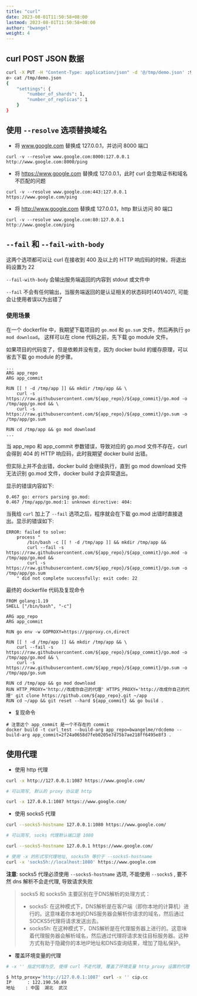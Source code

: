 ```yaml
---
title: "curl"
date: 2023-08-01T11:50:58+08:00
lastmod: 2023-08-01T11:50:58+08:00
author: "bwangel"
weight: 4
---
```


## curl POST JSON 数据

```sh
curl -X PUT -H "Content-Type: application/json" -d '@/tmp/demo.json' :9200/demo
ø> cat /tmp/demo.json
{
    "settings": {
        "number_of_shards": 1,
        "number_of_replicas": 1
    }
}
```

## 使用 `--resolve` 选项替换域名

+ 将 www.google.com 替换成 127.0.0.1，并访问 8000 端口

`curl -v --resolve www.google.com:8000:127.0.0.1 http://www.google.com:8000/ping`

+ 将 https://www.google.com 替换成 127.0.0.1，此时 curl 会忽略证书和域名不匹配的问题

`curl -v --resolve www.google.com:443:127.0.0.1 https://www.google.com/ping`

+ 将 http://www.google.com 替换成 127.0.0.1，http 默认访问 80 端口

`curl -v --resolve www.google.com:80:127.0.0.1 http://www.google.com/ping`

## `--fail` 和 `--fail-with-body`

这两个选项都可以让 curl 在接收到 400 及以上的 HTTP 响应码的时候，将退出码设置为 22

`--fail-with-body` 会输出服务端返回的内容到 stdout 或文件中

`--fail` 不会有任何输出，当服务端返回的是认证相关的状态码时(401/407), 可能会让使用者误以为出错了

### 使用场景

在一个 dockerfile 中，我期望下载项目的 `go.mod` 和 `go.sum` 文件，然后再执行 `go mod download`。
这样可以在 clone 代码之前，先下载 go module 文件。

如果项目的代码变了，但是依赖并没有变，因为 docker build 的缓存原理，可以省去下载 go module 的步骤。

```
...
ARG app_repo
ARG app_commit

RUN [[ ! -d /tmp/app ]] && mkdir /tmp/app && \
    curl -s https://raw.githubusercontent.com/${app_repo}/${app_commit}/go.mod -o /tmp/app/go.mod && \
    curl -s https://raw.githubusercontent.com/${app_repo}/${app_commit}/go.sum -o /tmp/app/go.sum

RUN cd /tmp/app && go mod download
...
```

当 app_repo 和 app_commit 参数错误，导致对应的 go.mod 文件不存在，curl 会得到 404 的 HTTP 响应码，此时我期望 docker build 出错。

但实际上并不会出错，docker build 会继续执行，直到 go mod download 文件无法识别 go.mod 文件，docker build 才会异常退出。

显示的错误内容如下:

```
0.467 go: errors parsing go.mod:
0.467 /tmp/app/go.mod:1: unknown directive: 404:
```

当我给 `curl` 加上了 `--fail` 选项之后，程序就会在下载 go.mod 出错时直接退出。显示的错误如下:

```
ERROR: failed to solve: 
	process "
		/bin/bash -c [[ ! -d /tmp/app ]] && mkdir /tmp/app &&
		curl --fail -s https://raw.githubusercontent.com/${app_repo}/${app_commit}/go.mod -o /tmp/app/go.mod &&
		curl -s https://raw.githubusercontent.com/${app_repo}/${app_commit}/go.sum -o /tmp/app/go.sum
	" did not complete successfully: exit code: 22
```

最终的 dockerfile 代码及复现命令

```
FROM golang:1.19
SHELL ["/bin/bash", "-c"]

ARG app_repo
ARG app_commit

RUN go env -w GOPROXY=https://goproxy.cn,direct

RUN [[ ! -d /tmp/app ]] && mkdir /tmp/app && \
    curl --fail -s https://raw.githubusercontent.com/${app_repo}/${app_commit}/go.mod -o /tmp/app/go.mod && \
    curl -s https://raw.githubusercontent.com/${app_repo}/${app_commit}/go.sum -o /tmp/app/go.sum

RUN cd /tmp/app && go mod download
RUN HTTP_PROXY='http://改成你自己的代理' HTTPS_PROXY='http://改成你自己的代理' git clone https://github.com/${app_repo}.git ~/app
RUN cd ~/app && git reset --hard ${app_commit} && go build .
```

- 复现命令

```
# 注意这个 app_commit 是一个不存在的 commit
docker build -t curl_test --build-arg app_repo=bwangelme/rdcdemo --build-arg app_commit=2f24a0658d7feb0205e7d75b7ae218ff6495e8f3 .
```

## 使用代理

- 使用 http 代理

```bash
curl -x http://127.0.0.1:1087 https://www.google.com/

# 可以简写, 默认的 proxy 协议是 http

curl -x 127.0.0.1:1087 https://www.google.com/
```

- 使用 socks5 代理

```bash
curl --socks5-hostname 127.0.0.1:1080 https://www.google.com/

# 可以简写, socks 代理默认端口是 1080

curl --socks5-hostname 127.0.0.1 https://www.google.com/

# 使用 -x 的形式写代理地址, socks5h 等价于 --socks5-hostname
curl -x 'socks5h://localhost:1080' https://www.google.com
```

__注意__: socks5 代理必须使用 `--socks5-hostname` 选项, 不能使用 `--socks5` , 要不然 dns 解析不会走代理, 导致请求失败

> socks5 和 socks5h 主要区别在于DNS解析的处理方式：
> - socks5: 在这种模式下，DNS解析是在客户端（即你本地的计算机）进行的。这意味着你本地的DNS服务器会解析你请求的域名，然后通过SOCKS5代理将请求发送出去。
> - socks5h: 在这种模式下，DNS解析是在代理服务器上进行的。这意味着代理服务器会解析域名，然后通过代理将请求发往目标服务器。这种方式有助于隐藏你的本地IP地址和DNS查询结果，增加了隐私保护。

- 覆盖环境变量的代理

```bash
# -x '' 指定代理为空, 使得 curl 不走代理, 覆盖了环境变量 http_proxy 设置的代理

$ http_proxy='http://127.0.0.1:1087' curl -x '' cip.cc
IP      : 122.190.50.89
地址    : 中国  湖北  武汉
```
